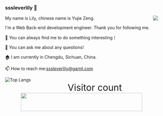 ### sssleverlily 👋

<img align="right" src="https://github-readme-stats.vercel.app/api?username=sssleverlily&show_icons=true&icon_color=0366d6&text_color=24292e&bg_color=ffffff&hide_title=false" />

My name is Lily, chinese name is Yujie Zeng.

I'm a Web Back-end development engineer. Thank you for following me.

👯 You can always find me to do something interesting！

💬 You can ask me about any questions!

🏠 I am currently in Chengdu, Sichuan, China.

📫 How to reach me:sssleverlily@gamil.com

<img align="left"
  alt="Top Langs"
  src="https://github-readme-stats.vercel.app/api/top-langs/?username=sssleverlily"
/>

<p align="right">
  <p align="center" style="font-size: 30px">Visitor count<br>
  <img width="400px" height="60px" src="https://profile-counter.glitch.me/sssleverlily/count.svg" />
</p>

<!--
Here are some ideas to get you started:
- 🔭 I’m currently working on ...
- 🌱 I’m currently learning ...
- 👯 I’m looking to collaborate on ...
- 🤔 I’m looking for help with ...
- 💬 Ask me about ...
- 📫 How to reach me: ...
- 😄 Pronouns: ...
- ⚡ Fun fact: ...
-->
